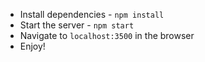 - Install dependencies - `npm install`
- Start the server - `npm start`
- Navigate to `localhost:3500` in the browser
- Enjoy!


